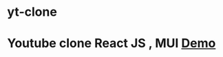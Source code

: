 # yt-clone
# Youtube clone React JS , MUI <a href='https://resonant-platypus-cdd999.netlify.app'>Demo</a>

